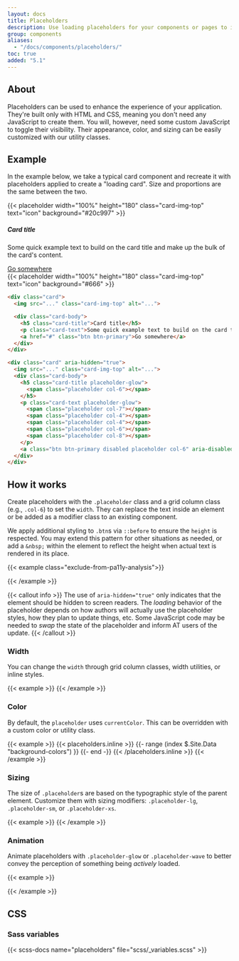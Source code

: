 ```yaml
---
layout: docs
title: Placeholders
description: Use loading placeholders for your components or pages to indicate something may still be loading.
group: components
aliases:
  - "/docs/components/placeholders/"
toc: true
added: "5.1"
---
```


## About

Placeholders can be used to enhance the experience of your application. They're built only with HTML and CSS, meaning you don't need any JavaScript to create them. You will, however, need some custom JavaScript to toggle their visibility. Their appearance, color, and sizing can be easily customized with our utility classes.

## Example

In the example below, we take a typical card component and recreate it with placeholders applied to create a "loading card". Size and proportions are the same between the two.

<div class="bd-example bd-example-placeholder-cards d-flex justify-content-around">
<div class="card">
  {{< placeholder width="100%" height="180" class="card-img-top" text="icon" background="#20c997" >}}
  <div class="card-body">
    <h5 class="card-title">Card title</h5>
    <p class="card-text">Some quick example text to build on the card title and make up the bulk of the card's content.</p>
    <a href="#" class="btn btn-primary">Go somewhere</a>
  </div>
</div>

<div class="card" aria-hidden="true">
  {{< placeholder width="100%" height="180" class="card-img-top" text="icon" background="#666" >}}
  <div class="card-body">
    <div class="h5 card-title placeholder-glow">
      <span class="placeholder col-6"></span>
    </div>
    <p class="card-text placeholder-glow">
      <span class="placeholder col-7"></span>
      <span class="placeholder col-4"></span>
      <span class="placeholder col-4"></span>
      <span class="placeholder col-6"></span>
      <span class="placeholder col-8"></span>
    </p>
    <a class="btn btn-primary disabled placeholder col-6" aria-disabled="true"></a>
  </div>
</div>
</div>

```html
<div class="card">
  <img src="..." class="card-img-top" alt="...">

  <div class="card-body">
    <h5 class="card-title">Card title</h5>
    <p class="card-text">Some quick example text to build on the card title and make up the bulk of the card's content.</p>
    <a href="#" class="btn btn-primary">Go somewhere</a>
  </div>
</div>

<div class="card" aria-hidden="true">
  <img src="..." class="card-img-top" alt="...">
  <div class="card-body">
    <h5 class="card-title placeholder-glow">
      <span class="placeholder col-6"></span>
    </h5>
    <p class="card-text placeholder-glow">
      <span class="placeholder col-7"></span>
      <span class="placeholder col-4"></span>
      <span class="placeholder col-4"></span>
      <span class="placeholder col-6"></span>
      <span class="placeholder col-8"></span>
    </p>
    <a class="btn btn-primary disabled placeholder col-6" aria-disabled="true"></a>
  </div>
</div>
```

## How it works

Create placeholders with the `.placeholder` class and a grid column class (e.g., `.col-6`) to set the `width`. They can replace the text inside an element or be added as a modifier class to an existing component.

We apply additional styling to `.btn`s via `::before` to ensure the `height` is respected. You may extend this pattern for other situations as needed, or add a `&nbsp;` within the element to reflect the height when actual text is rendered in its place.

{{< example class="exclude-from-pa11y-analysis">}}
<p aria-hidden="true">
  <span class="placeholder col-6"></span>
</p>

<a class="btn btn-primary disabled placeholder col-4" aria-disabled="true"></a>
{{< /example >}}

{{< callout info >}}
The use of `aria-hidden="true"` only indicates that the element should be hidden to screen readers. The *loading* behavior of the placeholder depends on how authors will actually use the placeholder styles, how they plan to update things, etc. Some JavaScript code may be needed to *swap* the state of the placeholder and inform AT users of the update.
{{< /callout >}}

### Width

You can change the `width` through grid column classes, width utilities, or inline styles.

{{< example >}}
<span class="placeholder col-6"></span>
<span class="placeholder w-75"></span>
<span class="placeholder" style="width: 25%;"></span>
{{< /example >}}

### Color

By default, the `placeholder` uses `currentColor`. This can be overridden with a custom color or utility class.

{{< example >}}
<span class="placeholder col-12"></span>
{{< placeholders.inline >}}
{{- range (index $.Site.Data "background-colors") }}
<span class="placeholder col-12 bg-{{ .name }}"></span>
{{- end -}}
{{< /placeholders.inline >}}
{{< /example >}}

### Sizing

The size of `.placeholder`s are based on the typographic style of the parent element. Customize them with sizing modifiers: `.placeholder-lg`, `.placeholder-sm`, or `.placeholder-xs`.

{{< example >}}
<span class="placeholder col-12 placeholder-lg"></span>
<span class="placeholder col-12"></span>
<span class="placeholder col-12 placeholder-sm"></span>
<span class="placeholder col-12 placeholder-xs"></span>
{{< /example >}}

### Animation

Animate placeholders with `.placeholder-glow` or `.placeholder-wave` to better convey the perception of something being *actively* loaded.

{{< example >}}
<p class="placeholder-glow">
  <span class="placeholder col-12"></span>
</p>

<p class="placeholder-wave">
  <span class="placeholder col-12"></span>
</p>
{{< /example >}}

## CSS

### Sass variables

{{< scss-docs name="placeholders" file="scss/_variables.scss" >}}
